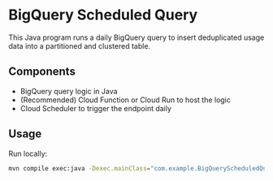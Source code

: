 # BigQuery Scheduled Query

This Java program runs a daily BigQuery query to insert deduplicated usage data into a partitioned and clustered table.

## Components

- BigQuery query logic in Java
- (Recommended) Cloud Function or Cloud Run to host the logic
- Cloud Scheduler to trigger the endpoint daily

## Usage

Run locally:

```bash
mvn compile exec:java -Dexec.mainClass="com.example.BigQueryScheduledQuery"
